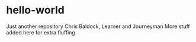 # hello-world
 Just another repository
Chris Baldock, Learner and Journeyman
More stuff added here for extra fluffing
